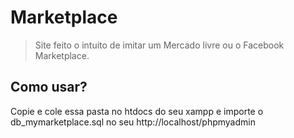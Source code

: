 # Marketplace
> Site feito o intuito de imitar um Mercado livre ou o Facebook Marketplace.

## Como usar?

Copie e cole essa pasta no htdocs do seu xampp e importe o db_mymarketplace.sql no seu http://localhost/phpmyadmin
